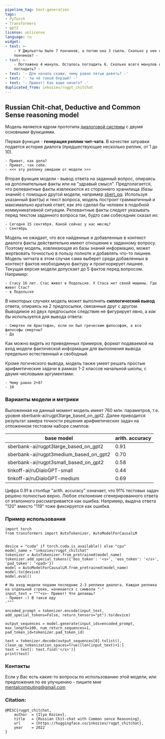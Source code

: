 ```yaml
---
pipeline_tag: text-generation
tags:
- PyTorch
- Transformers
- gpt2
license: unlicense
language: ru
widget:
- text: >-
    - У Джульетты было 7 пончиков, а потом она 3 съела. Сколько у нее осталось
    пончиков? -
- text: >-
    - Поглажено 4 манула. Осталось погладить 6. Сколько всего манулов надо
    погладить? -
- text: '- Для начала скажи, чему равно пятью девять? -'
- text: '- ты чё такой борзый? -'
- text: '- Привет! Как ваше ничего? -'
duplicated_from: inkoziev/rugpt_chitchat
---
```


## Russian Chit-chat, Deductive and Common Sense reasoning model

Модель является ядром прототипа [диалоговой системы](https://github.com/Koziev/chatbot) с двумя основными функциями.

Первая функция - **генерация реплик чит-чата**. В качестве затравки подается история диалога (предшествующие несколько реплик, от 1 до 10).

```
- Привет, как дела?
- Привет, так себе.
- <<< эту реплику ожидаем от модели >>>
```

Вторая функция модели - вывод ответа на заданный вопрос, опираясь на дополнительные факты или на "здравый смысл". Предполагается, что релевантные факты извлекаются
из стороннего хранилища (базы знаний) с помощью другой модели, например [sbert_pq](https://huggingface.co/inkoziev/sbert_pq).
Используя указанный факт(ы) и текст вопроса, модель построит грамматичный и максимально краткий ответ, как это сделал бы
человек в подобной коммуникативной ситуации. Релевантные факты следует указывать перед текстом заданного вопроса так,
будто сам собеседник сказал их:


```
- Сегодня 15 сентября. Какой сейчас у нас месяц?
- Сентябрь
```

Модель не ожидает, что все найденные и добавленные в контекст диалога факты действительно имеют отношение к заданному вопросу. Поэтому
модель, извлекающая из базы знаний информацию, может жертвовать точностью в пользу полноте и добавлять что-то лишнее. Модель читчата
в этом случае сама выберет среди добавленных в контекст фактов необходимую фактуру и проигнорирует лишнее. Текущая версия модели
допускает до 5 фактов перед вопросом. Например:

```
- Стасу 16 лет. Стас живет в Подольске. У Стаса нет своей машины. Где живет Стас?
- в Подольске
```

В некоторых случаях модель может выполнять **силлогический вывод** ответа, опираясь на 2 предпосылки, связанные друг с другом. Выводимое из двух предпосылок следствие не фигурирует явно, а *как бы* используется для вывода ответа:

```
- Смертен ли Аристофан, если он был греческим философом, а все философы смертны?
- Да
```

Как можно видеть из приведенных примеров, формат подаваемой на вход модели фактической информации для выполнения вывода предельно естественный и свободный.

Кроме логического вывода, модель также умеет решать простые арифметические задачи в рамках 1-2 классов начальной школы, с двумя числовыми аргументами:

```
- Чему равно 2+8?
- 10
```


### Варианты модели и метрики

Выложенная на данный момент модель имеет 760 млн. параметров, т.е. уровня sberbank-ai/rugpt3large_based_on_gpt2. Далее приводится
результат замера точности решения арифметических задач на отложенном тестовом наборе сэмплов:

| base model                              | arith. accuracy |
| --------------------------------------- | --------------- |
| sberbank-ai/rugpt3large_based_on_gpt2   |  0.91           |
| sberbank-ai/rugpt3medium_based_on_gpt2  |  0.70           |
| sberbank-ai/rugpt3small_based_on_gpt2   |  0.58           |
| tinkoff-ai/ruDialoGPT-small             |  0.44           |
| tinkoff-ai/ruDialoGPT-medium            |  0.69           |


Цифра 0.91 в столбце "arith. accuracy" означает, что 91% тестовых задач решено полностью верно.
Любое отклонение сгенерированного ответа от эталонного рассматривается
как ошибка. Например, выдача ответа "120" вместо "119" тоже фиксируется как ошибка.


### Пример использования

```
import torch
from transformers import AutoTokenizer, AutoModelForCausalLM


device = "cuda" if torch.cuda.is_available() else "cpu"
model_name = "inkoziev/rugpt_chitchat"
tokenizer = AutoTokenizer.from_pretrained(model_name)
tokenizer.add_special_tokens({'bos_token': '<s>', 'eos_token': '</s>', 'pad_token': '<pad>'})
model = AutoModelForCausalLM.from_pretrained(model_name)
model.to(device)
model.eval()

# На вход модели подаем последние 2-3 реплики диалога. Каждая реплика на отдельной строке, начинается с символа "-"
input_text = """<s>- Привет! Что делаешь?
- Привет :) В такси еду
-"""

encoded_prompt = tokenizer.encode(input_text, add_special_tokens=False, return_tensors="pt").to(device)

output_sequences = model.generate(input_ids=encoded_prompt, max_length=100, num_return_sequences=1, pad_token_id=tokenizer.pad_token_id)

text = tokenizer.decode(output_sequences[0].tolist(), clean_up_tokenization_spaces=True)[len(input_text)+1:]
text = text[: text.find('</s>')]
print(text)
```



### Контакты

Если у Вас есть какие-то вопросы по использованию этой модели, или предложения по ее улучшению - пишите мне mentalcomputing@gmail.com


### Citation:

```
@MISC{rugpt_chitchat,
    author  = {Ilya Koziev},
    title   = {Russian Chit-chat with Common sence Reasoning},
    url     = {https://huggingface.co/inkoziev/rugpt_chitchat},
    year    = 2022
}
```

